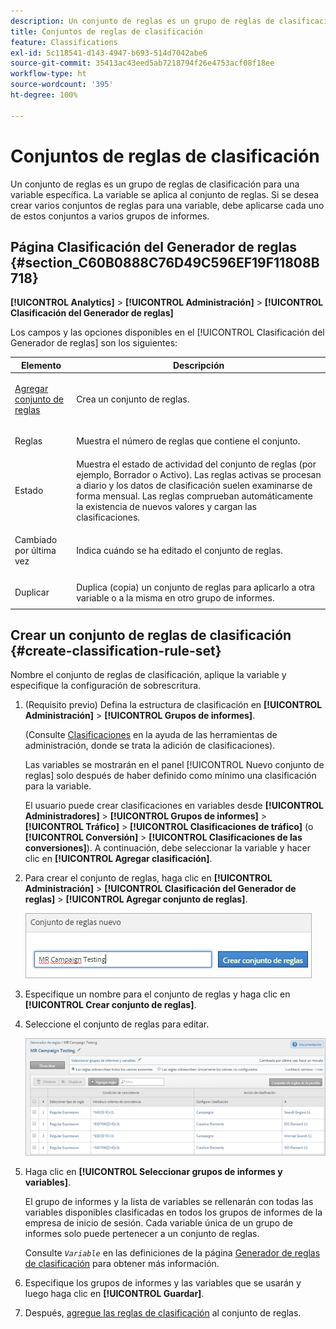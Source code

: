 ```yaml
---
description: Un conjunto de reglas es un grupo de reglas de clasificación para una variable específica. La variable se aplica al conjunto de reglas. Si se desea crear varios conjuntos de reglas para una variable, debe aplicarse cada uno de estos conjuntos a varios grupos de informes.
title: Conjuntos de reglas de clasificación
feature: Classifications
exl-id: 5c118541-d143-4947-b693-514d7042abe6
source-git-commit: 35413ac43eed5ab7218794f26e4753acf08f18ee
workflow-type: ht
source-wordcount: '395'
ht-degree: 100%

---
```


# Conjuntos de reglas de clasificación

Un conjunto de reglas es un grupo de reglas de clasificación para una variable específica. La variable se aplica al conjunto de reglas. Si se desea crear varios conjuntos de reglas para una variable, debe aplicarse cada uno de estos conjuntos a varios grupos de informes.

## Página Clasificación del Generador de reglas {#section_C60B0888C76D49C596EF19F11808B718}

**[!UICONTROL Analytics]** > **[!UICONTROL Administración]** > **[!UICONTROL Clasificación del Generador de reglas]**

Los campos y las opciones disponibles en el [!UICONTROL Clasificación del Generador de reglas] son los siguientes:

<table id="table_A5D92409969747E39E041216A5AA32CD"> 
 <thead> 
  <tr> 
   <th colname="col1" class="entry"> Elemento </th> 
   <th colname="col2" class="entry"> Descripción </th> 
  </tr> 
 </thead>
 <tbody> 
  <tr> 
   <td colname="col1"> <p><a href="/help/components/classifications/crb/classification-rule-set.md"  > Agregar conjunto de reglas</a> </p> </td> 
   <td colname="col2"> <p>Crea un conjunto de reglas. </p> </td> 
  </tr> 
  <tr> 
   <td colname="col1"> <p>Reglas </p> </td> 
   <td colname="col2"> Muestra el número de reglas que contiene el conjunto. </td> 
  </tr> 
  <tr> 
   <td colname="col1"> <p>Estado </p> </td> 
   <td colname="col2"> Muestra el estado de actividad del conjunto de reglas (por ejemplo, Borrador o Activo). Las reglas activas se procesan a diario y los datos de clasificación suelen examinarse de forma mensual. Las reglas comprueban automáticamente la existencia de nuevos valores y cargan las clasificaciones. </td> 
  </tr> 
  <tr> 
   <td colname="col1"> <p>Cambiado por última vez </p> </td> 
   <td colname="col2"> Indica cuándo se ha editado el conjunto de reglas. </td> 
  </tr> 
  <tr> 
   <td colname="col1"> <p>Duplicar </p> </td> 
   <td colname="col2"> Duplica (copia) un conjunto de reglas para aplicarlo a otra variable o a la misma en otro grupo de informes. </td> 
  </tr> 
 </tbody> 
</table>

## Crear un conjunto de reglas de clasificación {#create-classification-rule-set}

Nombre el conjunto de reglas de clasificación, aplique la variable y especifique la configuración de sobrescritura.

1. (Requisito previo) Defina la estructura de clasificación en **[!UICONTROL Administración]** > **[!UICONTROL Grupos de informes]**.

   (Consulte [Clasificaciones](https://experienceleague.adobe.com/docs/analytics/components/classifications/c-classifications.html?lang=es) en la ayuda de las herramientas de administración, donde se trata la adición de clasificaciones).

   Las variables se mostrarán en el panel [!UICONTROL Nuevo conjunto de reglas] solo después de haber definido como mínimo una clasificación para la variable.

   El usuario puede crear clasificaciones en variables desde **[!UICONTROL Administradores]** > **[!UICONTROL Grupos de informes]** > **[!UICONTROL Tráfico]** > **[!UICONTROL Clasificaciones de tráfico]** (o **[!UICONTROL Conversión]** > **[!UICONTROL Clasificaciones de las conversiones]**). A continuación, debe seleccionar la variable y hacer clic en **[!UICONTROL Agregar clasificación]**.

1. Para crear el conjunto de reglas, haga clic en **[!UICONTROL Administración]** > **[!UICONTROL Clasificación del Generador de reglas]** > **[!UICONTROL Agregar conjunto de reglas]**.

   ![](assets/new_rule_set.png)

1. Especifique un nombre para el conjunto de reglas y haga clic en **[!UICONTROL Crear conjunto de reglas]**.
1. Seleccione el conjunto de reglas para editar.

   ![](assets/classification_rules_page.png)

1. Haga clic en **[!UICONTROL Seleccionar grupos de informes y variables]**.

   El grupo de informes y la lista de variables se rellenarán con todas las variables disponibles clasificadas en todos los grupos de informes de la empresa de inicio de sesión. Cada variable única de un grupo de informes solo puede pertenecer a un conjunto de reglas.

   Consulte *`Variable`* en las definiciones de la página [Generador de reglas de clasificación](/help/components/classifications/crb/classification-rule-definitions.md) para obtener más información.
1. Especifique los grupos de informes y las variables que se usarán y luego haga clic en **[!UICONTROL Guardar]**.
1. Después, [agregue las reglas de clasificación](/help/components/classifications/crb/classification-rule-set.md) al conjunto de reglas.

